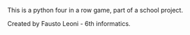 This is a python four in a row game, part of a school project.

Created by Fausto Leoni - 6th informatics.
